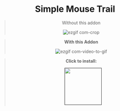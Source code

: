 <div align="center"> 

# Simple Mouse Trail


>  Without this addon
>
> ![ezgif com-crop](https://user-images.githubusercontent.com/96681438/220706594-8bd871d3-f7a1-492f-88bf-d1ec7e243617.gif)

> **With this Addon**
>
> ![ezgif com-video-to-gif](https://user-images.githubusercontent.com/96681438/220706626-2159e296-d6cd-4716-af2d-eb5b54df29dd.gif)


  
  
  > **Click to install:**
>
>  ㅤ[<img src="https://cdn.discordapp.com/attachments/1078001837573144576/1078001855629623397/Bez_tytuu.png" width="120"/>]()
  
  
</div>
